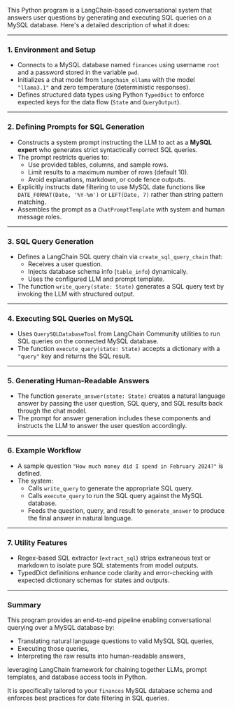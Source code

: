 This Python program is a LangChain-based conversational system that answers user questions by generating and executing SQL queries on a MySQL database. Here's a detailed description of what it does:

---

### 1. Environment and Setup

- Connects to a MySQL database named `finances` using username `root` and a password stored in the variable `pwd`.
- Initializes a chat model from `langchain_ollama` with the model `"llama3.1"` and zero temperature (deterministic responses).
- Defines structured data types using Python `TypedDict` to enforce expected keys for the data flow (`State` and `QueryOutput`).

---

### 2. Defining Prompts for SQL Generation

- Constructs a system prompt instructing the LLM to act as a **MySQL expert** who generates strict syntactically correct SQL queries.
- The prompt restricts queries to:
  - Use provided tables, columns, and sample rows.
  - Limit results to a maximum number of rows (default 10).
  - Avoid explanations, markdown, or code fence outputs.
- Explicitly instructs date filtering to use MySQL date functions like `DATE_FORMAT(Date, '%Y-%m')` or `LEFT(Date, 7)` rather than string pattern matching.
- Assembles the prompt as a `ChatPromptTemplate` with system and human message roles.

---

### 3. SQL Query Generation

- Defines a LangChain SQL query chain via `create_sql_query_chain` that:
  - Receives a user question.
  - Injects database schema info (`table_info`) dynamically.
  - Uses the configured LLM and prompt template.
- The function `write_query(state: State)` generates a SQL query text by invoking the LLM with structured output.

---

### 4. Executing SQL Queries on MySQL

- Uses `QuerySQLDatabaseTool` from LangChain Community utilities to run SQL queries on the connected MySQL database.
- The function `execute_query(state: State)` accepts a dictionary with a `"query"` key and returns the SQL result.

---

### 5. Generating Human-Readable Answers

- The function `generate_answer(state: State)` creates a natural language answer by passing the user question, SQL query, and SQL results back through the chat model.
- The prompt for answer generation includes these components and instructs the LLM to answer the user question accordingly.

---

### 6. Example Workflow

- A sample question `"How much money did I spend in February 2024?"` is defined.
- The system:
  - Calls `write_query` to generate the appropriate SQL query.
  - Calls `execute_query` to run the SQL query against the MySQL database.
  - Feeds the question, query, and result to `generate_answer` to produce the final answer in natural language.

---

### 7. Utility Features

- Regex-based SQL extractor (`extract_sql`) strips extraneous text or markdown to isolate pure SQL statements from model outputs.
- TypedDict definitions enhance code clarity and error-checking with expected dictionary schemas for states and outputs.

---

### Summary

This program provides an end-to-end pipeline enabling conversational querying over a MySQL database by:

- Translating natural language questions to valid MySQL SQL queries,
- Executing those queries,
- Interpreting the raw results into human-readable answers,

leveraging LangChain framework for chaining together LLMs, prompt templates, and database access tools in Python.

It is specifically tailored to your `finances` MySQL database schema and enforces best practices for date filtering in SQL queries.
